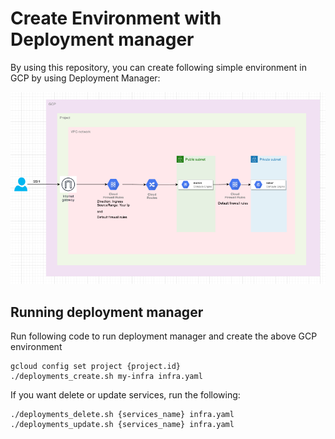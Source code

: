 # Create Environment with Deployment manager

By using this repository, you can create following simple environment in GCP by using Deployment Manager:

![](Environment.png)

## Running deployment manager

Run following code to run deployment manager and create the above GCP environment

```
gcloud config set project {project.id}
./deployments_create.sh my-infra infra.yaml
```

If you want delete or update services, run the following:

```
./deployments_delete.sh {services_name} infra.yaml
./deployments_update.sh {services_name} infra.yaml
```